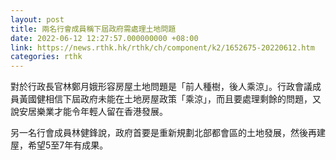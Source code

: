 ```yaml
---
layout: post
title: 兩名行會成員稱下屆政府需處理土地問題
date: 2022-06-12 12:27:57.000000000 +08:00
link: https://news.rthk.hk/rthk/ch/component/k2/1652675-20220612.htm
categories: rthk
---
```


對於行政長官林鄭月娥形容房屋土地問題是「前人種樹，後人乘涼」。行政會議成員黃國健相信下屆政府未能在土地房屋政策「乘涼」，而且要處理剩餘的問題，又說安居樂業才能令年輕人留在香港發展。

另一名行會成員林健鋒說，政府首要是重新規劃北部都會區的土地發展，然後再建屋，希望5至7年有成果。
